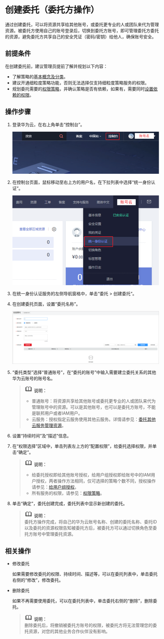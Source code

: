 # 创建委托（委托方操作）<a name="zh-cn_topic_0046613147"></a>

通过创建委托，可以将资源共享给其他账号，或委托更专业的人或团队来代为管理资源。被委托方使用自己的账号登录后，切换到委托方账号，即可管理委托方委托的资源，避免委托方共享自己的安全凭证（密码/密钥）给他人，确保账号安全。

## 前提条件<a name="section8461153510110"></a>

在创建委托前，建议管理员提前了解并规划以下内容：

-   了解策略的[基本概念及分类](策略基本概念.md)。
-   建议开通细粒度策略功能，否则无法选择仅支持细粒度策略服务的权限。
-   规划委托需要的[权限策略](https://support.huaweicloud.com/usermanual-permissions/zh-cn_topic_0063498930.html)，并确认策略是否有依赖，如果有，需要同时[设置依赖的权限](依赖权限的授权方法.md)。

## 操作步骤<a name="section2672115"></a>

1.  登录华为云，在右上角单击“控制台”。

    ![](figures/进入控制台.png)

2.  在控制台页面，鼠标移动至右上方的用户名，在下拉列表中选择“统一身份认证”。

    ![](figures/进入IAM.png)

3.  在统一身份认证服务的左侧导航窗格中，单击“委托 \> 创建委托“。
4.  在创建委托页面，设置“委托名称”。

    ![](figures/创建委托.png)

5.  “委托类型”选择“普通账号”，在“委托的账号”中输入需要建立委托关系的其他华为云账号的账号名。

    >![](public_sys-resources/icon-note.gif) **说明：**   
    >-   普通账号：将资源共享给其他账号或委托更专业的人或团队来代为管理账号中的资源。可以是其他账号，也可以是委托方账号，不能是联邦用户或者IAM用户。  
    >-   云服务：授权指定云服务使用其他云服务。详情请参见：[委托其他云服务管理资源](委托其他云服务管理资源.md)。  

6.  设置“持续时间”及“描述”信息。
7.  在“权限选择”区域中，单击列表左上方的“配置权限”，给委托选择权限，并单击“确定”。

    >![](public_sys-resources/icon-note.gif) **说明：**   
    >-   给委托授权即给其他账号授权，给用户组授权即给账号中的IAM用户授权，两者操作方法相同，仅可选择的策略个数不同，授权操作请参见：[给用户组授权](创建用户组并授权.md#section12561378357)。  
    >-   所有服务的权限，请参见：[权限策略](https://support.huaweicloud.com/usermanual-permissions/zh-cn_topic_0063498930.html)。  

8.  单击“确定”，委托创建完成，委托列表中显示新创建的委托。

    >![](public_sys-resources/icon-note.gif) **说明：**   
    >委托方操作完成，将自己的华为云账号名称、创建的委托名称、委托ID以及委托的资源权限告知被委托方后，被委托方可以通过切换角色至委托方账号中管理委托资源。  


## 相关操作<a name="section54138067163127"></a>

-   修改委托

    如果需要修改委托的权限、持续时间、描述等，可以在委托列表中，单击委托右侧的“修改”，修改委托。

-   删除委托

    如果不再需要使用委托，可以在委托列表中，单击委托右侧的“删除”，删除委托。

    >![](public_sys-resources/icon-note.gif) **说明：**   
    >删除委托后，将撤销被委托方账号的权限，被委托方将无法管理您的委托资源，对您的其他业务合作伙伴没有影响。  


